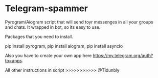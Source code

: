 # Telegram-spammer
Pyrogram/Aiogram script that will send toyr messenges in all your groups and chats. It wrapped in bot, so its easy to use.


Packages that you need to install.

pip install pyrogram,
pip install aiogram,
pip install asyncio


Also you have to create your own app here https://my.telegram.org/auth?to=apps.

All other instructions in script >>>>>>>>>>>  @Tidunbly
